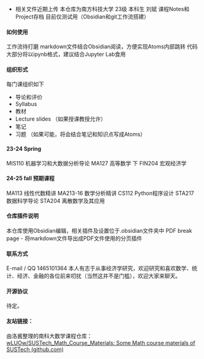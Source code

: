 - 相关文件近期上传
本仓库为南方科技大学 23级 本科生 刘斌 课程Notes和Project存档
目前仅测试用（Obsidian和git工作流搭建）
#### 如何使用
工作流待打磨
markdown文件结合Obsidian阅读，方便实现Atoms内部跳转
代码大部分将以ipynb格式，建议结合Jupyter Lab食用
#### 组织形式
每门课组织如下
- 导论和评价
- Syllabus
- 教材
- Lecture slides
（如果授课教授允许）
- 笔记
- 习题
（如果可能，将会结合笔记和知识点写成Atoms）

#### 23-24 Spring
MIS110 机器学习和大数据分析导论
MA127 高等数学 下
FIN204 宏观经济学

#### 24-25 fall 预期课程
MA113       线性代数精讲
MA213-16 数学分析精讲
CS112        Python程序设计
STA217      数据科学导论
STA204      离散数学及其应用

#### 仓库插件说明
本仓库使用Obsidian编辑，相关插件及设置位于.obsidian文件夹中
PDF break page - 将markdown文件导出成PDF文件使用的分页插件
#### 联系方式
E-mail /
QQ     1465101364
本人有志于从事经济学研究，欢迎研究和喜欢数学、统计、经济、金融的各位前来叨扰（当然这并不是门槛），欢迎大家来聊天。

#### 开源协议
待定。

#### 友站链接：
由洛酱整理的南科大数学课程仓库：
[wLUOw/SUSTech_Math_Course_Materials: Some Math course materials of SUSTech (github.com)](https://github.com/wLUOw/SUSTech_Math_Course_Materials)